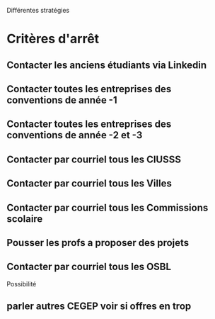 Différentes stratégies 

# Critères d'arrêt

## Contacter les anciens étudiants via Linkedin

## Contacter toutes les entreprises des conventions de année -1


## Contacter toutes les entreprises des conventions de année -2 et -3


## Contacter par courriel tous les CIUSSS


## Contacter par courriel tous les Villes


## Contacter par courriel tous les Commissions scolaire

## Pousser les profs a proposer des projets

## Contacter par courriel tous les OSBL

Possibilité

## parler autres CEGEP voir si offres en trop
